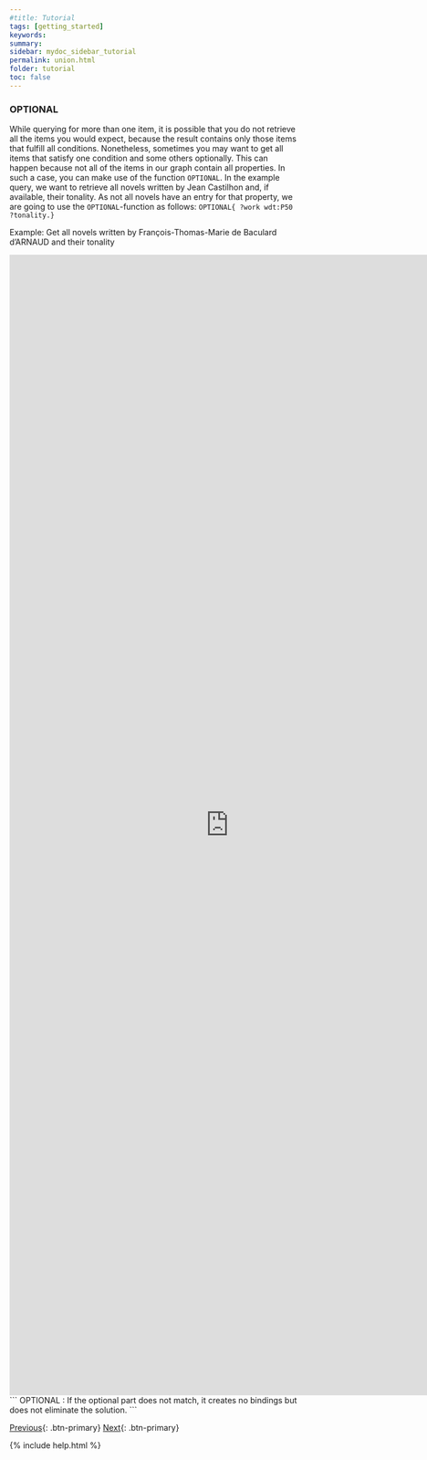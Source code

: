 ```yaml
---
#title: Tutorial
tags: [getting_started]
keywords:
summary:
sidebar: mydoc_sidebar_tutorial
permalink: union.html
folder: tutorial
toc: false
---
```


### **OPTIONAL**

While querying for more than one item, it is possible that you do not retrieve all the items you would expect, because the result contains only those items that fulfill all conditions. Nonetheless, sometimes you may want to get all items that satisfy one condition and some others optionally. This can happen because not all of the items in our graph contain all properties.
In such a case, you can make use of the function `OPTIONAL`.
In the example query, we want to retrieve all novels written by Jean Castilhon and, if available, their tonality. As not all novels have an entry for that property, we are going to use the `OPTIONAL`-function as follows: `OPTIONAL{ ?work wdt:P50 ?tonality.}`

Example: Get all novels written by François-Thomas-Marie de Baculard d’ARNAUD and their tonality

<iframe style="width: 80vw; height: 50vh; border: none;" src="http://zora.uni-trier.de:11100/embed.html#SELECT%20%3Fwork%20%3FworkLabel%20%3Ftonality%20%0AWHERE%0A%7B%0A%20%20%3Fwork%20wdt%3AP5%20wd%3AQ52.%20%23%20work%20has%20author%20Fran%C3%A7ois-Thomas-Marie%20de%20Baculard%20d%E2%80%99ARNAUD%20%20%0A%20%20OPTIONAL%20%7B%20%3Fwork%20wdt%3AP50%20%3Ftonality.%20%7D%0A%20%20SERVICE%20wikibase%3Alabel%20%7B%20bd%3AserviceParam%20wikibase%3Alanguage%20%22%5BAUTO_LANGUAGE%5D%22.%20%7D%0A%7D" referrerpolicy="origin" sandbox="allow-scripts allow-same-origin allow-popups" ></iframe>
```
OPTIONAL
: If the optional part does not match, it creates no bindings but does not eliminate the solution.
```

[Previous](./limit.html){: .btn-primary} [Next](./bind.html){: .btn-primary}

<!-- {% include links.html %} -->
 {% include help.html %}

